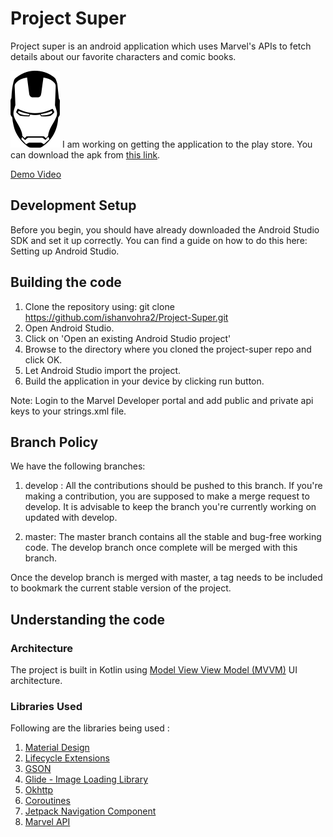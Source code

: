 # Project Super

Project super is an android application which uses Marvel's APIs to fetch details about our favorite characters
and comic books. 

![](https://github.com/ishanvohra2/Project-Super/blob/master/iron-man.png?raw=true) I am working on getting the application to the play store. You can download the apk from [this link](https://drive.google.com/file/d/1IZT48AcjIEmtz0gXAa8hZMSZUb-WMzKD/view?usp=sharing).

[Demo Video](https://github.com/ishanvohra2/Project-Super/blob/master/video.mp4?raw=true) 

## Development Setup
Before you begin, you should have already downloaded the Android Studio SDK and set it up correctly.
You can find a guide on how to do this here: Setting up Android Studio.

## Building the code
1. Clone the repository using: git clone https://github.com/ishanvohra2/Project-Super.git
2. Open Android Studio.
3. Click on 'Open an existing Android Studio project'
4. Browse to the directory where you cloned the project-super repo and click OK.
5. Let Android Studio import the project.
6. Build the application in your device by clicking run button.

Note: Login to the Marvel Developer portal and add public and private api keys to your strings.xml file. 

## Branch Policy
We have the following branches:

1. develop : All the contributions should be pushed to this branch. If you're making a contribution, you are supposed to make a merge request to develop.
It is advisable to keep the branch you're currently working on updated with develop.

2. master: The master branch contains all the stable and bug-free working code. The develop branch once complete will be merged with this branch.

Once the develop branch is merged with master, a tag needs to be included to bookmark the current stable version of the project.

## Understanding the code
### Architecture
The project is built in Kotlin using [Model View View Model (MVVM)](https://www.section.io/engineering-education/implementing-mvvm-architecture-in-android-using-kotlin/) UI architecture. 

### Libraries Used
Following are the libraries being used :
1. [Material Design](https://material.io/)
2. [Lifecycle Extensions](https://developer.android.com/jetpack/androidx/releases/lifecycle)
3. [GSON](https://github.com/google/gson)
4. [Glide - Image Loading Library](https://github.com/bumptech/glide)
5. [Okhttp](https://square.github.io/okhttp/)
6. [Coroutines](https://developer.android.com/kotlin/coroutines)
7. [Jetpack Navigation Component](https://developer.android.com/guide/navigation)
8. [Marvel API](https://developer.marvel.com/)
